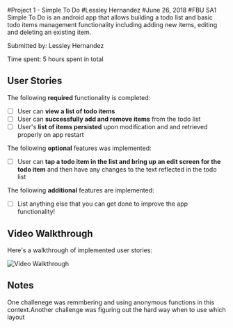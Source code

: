 #Project 1 - Simple To Do
#Lessley Hernandez
#June 26, 2018
#FBU SA1
Simple To Do is an android app that allows building a todo list and basic todo items management functionality including adding new items, editing and deleting an existing item.

Submitted by: Lessley Hernandez

Time spent: 5 hours spent in total

## User Stories

The following **required** functionality is completed:

* [ ] User can **view a list of todo items**
* [ ] User can **successfully add and remove items** from the todo list
* [ ] User's **list of items persisted** upon modification and and retrieved properly on app restart

The following **optional** features was implemented:

* [ ] User can **tap a todo item in the list and bring up an edit screen for the todo item** and then have any changes to the text reflected in the todo list

The following **additional** features are implemented:

* [ ] List anything else that you can get done to improve the app functionality!

## Video Walkthrough

Here's a walkthrough of implemented user stories:

<img src='https://i.imgur.com/zdwDtyH.gif' title='Video Walkthrough' width='' alt='Video Walkthrough' />

## Notes

One challenege was remmbering and using anonymous functions in this context.Another challenge was figuring out the hard way when to use which layout 
